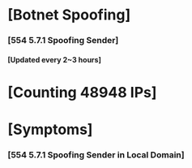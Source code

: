 # [Botnet Spoofing]
### [554 5.7.1 Spoofing Sender]
#### [Updated every 2~3 hours]

# [Counting 48948 IPs]

# [Symptoms] 
###   [554 5.7.1 Spoofing Sender in Local Domain]
